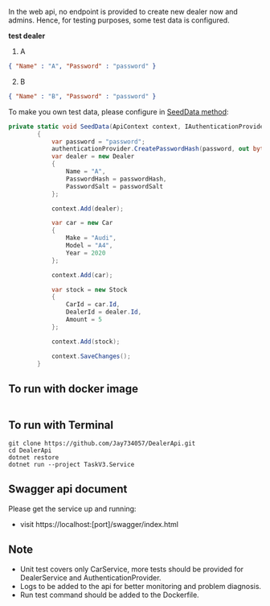 In the web api, no endpoint is provided to create new dealer now and admins. Hence, for testing purposes, some test data is configured.

**test dealer**

1. A
```json
{ "Name" : "A", "Password" : "password" }
```

2. B
```json
{ "Name" : "B", "Password" : "password" }
```

To make you own test data, please configure in [SeedData method](TaskV3.Service/Startup.cs):

```csharp
private static void SeedData(ApiContext context, IAuthenticationProvider authenticationProvider)
        {
            var password = "password";
            authenticationProvider.CreatePasswordHash(password, out byte[] passwordHash, out byte[] passwordSalt);
            var dealer = new Dealer
            {
                Name = "A",
                PasswordHash = passwordHash,
                PasswordSalt = passwordSalt
            };

            context.Add(dealer);

            var car = new Car
            {
                Make = "Audi",
                Model = "A4",
                Year = 2020
            };

            context.Add(car);

            var stock = new Stock
            {
                CarId = car.Id,
                DealerId = dealer.Id,
                Amount = 5
            };

            context.Add(stock);

            context.SaveChanges();
        }
```

## To run with docker image

```console

```

## To run with Terminal

```console
git clone https://github.com/Jay734057/DealerApi.git
cd DealerApi
dotnet restore
dotnet run --project TaskV3.Service
```


## Swagger api document

Please get the service up and running:
* visit https://localhost:[port]/swagger/index.html

## Note
* Unit test covers only CarService, more tests should be provided for DealerService and AuthenticationProvider.
* Logs to be added to the api for better monitoring and problem diagnosis.
* Run test command should be added to the Dockerfile.
